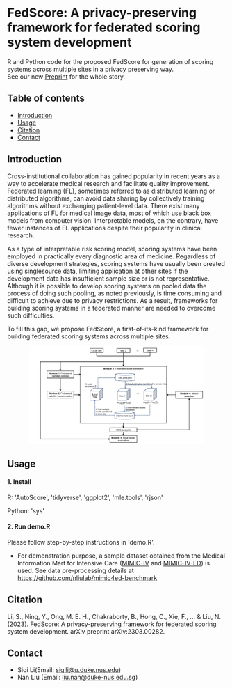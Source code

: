 FedScore: A privacy-preserving framework for federated scoring system development
=========================

R and Python code for the proposed FedScore for generation of scoring systems across multiple sites in a privacy preserving way. 
<br>
See our new [Preprint](https://arxiv.org/abs/2303.00282) for the whole story.

## Table of contents
* [Introduction](#introduction)
* [Usage](#usage)
* [Citation](#citation)
* [Contact](#contact)

## Introduction

Cross-institutional collaboration has gained popularity in recent years as a way to accelerate medical research and facilitate quality improvement. Federated learning (FL), sometimes referred to as distributed learning or distributed algorithms, can avoid data sharing by collectively training algorithms without exchanging patient-level data. There exist many applications of FL for medical image data, most of which use black box models from computer vision. Interpretable models, on the contrary, have fewer instances of FL applications despite their popularity in clinical research.

As a type of interpretable risk scoring model, scoring systems have been employed in practically every diagnostic area of medicine. Regardless of diverse development strategies, scoring systems have usually been created using singlesource data, limiting application at other sites if the development data has insufficient sample size or is not representative. Although it is possible to develop scoring systems on pooled data the process of doing such pooling, as noted previously, is time consuming and difficult to achieve due to privacy restrictions. As a result, frameworks for building scoring systems in a
federated manner are needed to overcome such difficulties. 

To fill this gap, we propose FedScore, a first-of-its-kind framework for building federated scoring systems across multiple sites. 

<div class="figure" style="text-align: center">

<img src="figures/Figure1.jpg" width="80%"/>

</div>

## Usage

#### 1. Install 

R: 'AutoScore', 'tidyverse', 'ggplot2', 'mle.tools', 'rjson'

Python: 'sys'

#### 2. Run demo.R

Please follow step-by-step instructions in 'demo.R'.

- For demonstration purpose, a sample dataset obtained from the Medical Information Mart for Intensive Care ([MIMIC-IV](https://physionet.org/content/mimiciv/1.0/) and [MIMIC-IV-ED](https://physionet.org/content/mimic-iv-ed/1.0/)) is used. See data pre-processing details at https://github.com/nliulab/mimic4ed-benchmark


## Citation

Li, S., Ning, Y., Ong, M. E. H., Chakraborty, B., Hong, C., Xie, F., ... & Liu, N. (2023). FedScore: A privacy-preserving framework for federated scoring system development. arXiv preprint arXiv:2303.00282.

## Contact

- Siqi Li(Email: <siqili@u.duke.nus.edu>)
- Nan Liu (Email: <liu.nan@duke-nus.edu.sg>)
